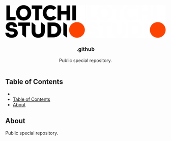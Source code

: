<div align="center">

  <img src="https://github.com/lotchi-studio/.github/blob/main/images/lotchi_logo_ext_noborder_black_orange_nobg.svg#gh-light-mode-only" alt="Logo" width="250"/>
  <img src="https://github.com/lotchi-studio/.github/blob/main/images/lotchi_logo_ext_noborder_white_orange_nobg.svg#gh-dark-mode-only" alt="Logo" width="250"/>

  <h3 align="center">.github</h3>

  <p align="center">
    Public special repository.
    <br/><br/>
  </p>

  ##

</div>



<!-- TABLE OF CONTENTS -->
## Table of Contents

- [](#)
- [Table of Contents](#table-of-contents)
- [About](#about)



<!-- ABOUT -->
## About

Public special repository.
